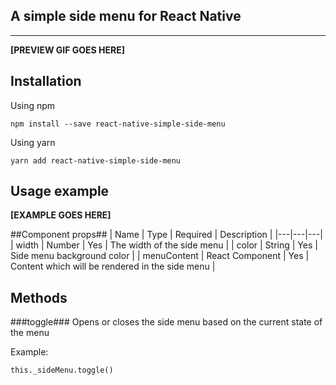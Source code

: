 **A simple side menu for React Native**
---------------------------------------
----------
**[PREVIEW GIF GOES HERE]**

## Installation ##
Using npm

    npm install --save react-native-simple-side-menu

Using yarn

    yarn add react-native-simple-side-menu

## Usage example ##

**[EXAMPLE GOES HERE]**

##Component props##
|	Name	|	Type	|	Required 	|	Description	|
|---|---|---|
|	width	|	Number	|	Yes	|	The width of the side menu	|
|	color	|	String	|	Yes |	Side menu background color	|
|	menuContent	|	React Component	|	Yes	| Content which will be rendered in the side menu |

## Methods ##

###toggle###
Opens or closes the side menu based on the current state of the menu

Example:

    this._sideMenu.toggle()
